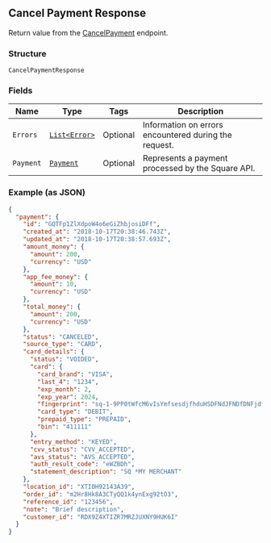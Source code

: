 ## Cancel Payment Response

Return value from the [CancelPayment](#endpoint-payments-cancelpayment) endpoint.

### Structure

`CancelPaymentResponse`

### Fields

| Name | Type | Tags | Description |
|  --- | --- | --- | --- |
| `Errors` | [`List<Error>`](/doc/models/error.md) | Optional | Information on errors encountered during the request. |
| `Payment` | [`Payment`](/doc/models/payment.md) | Optional | Represents a payment processed by the Square API. |

### Example (as JSON)

```json
{
  "payment": {
    "id": "GQTFp1ZlXdpoW4o6eGiZhbjosiDFf",
    "created_at": "2018-10-17T20:38:46.743Z",
    "updated_at": "2018-10-17T20:38:57.693Z",
    "amount_money": {
      "amount": 200,
      "currency": "USD"
    },
    "app_fee_money": {
      "amount": 10,
      "currency": "USD"
    },
    "total_money": {
      "amount": 200,
      "currency": "USD"
    },
    "status": "CANCELED",
    "source_type": "CARD",
    "card_details": {
      "status": "VOIDED",
      "card": {
        "card_brand": "VISA",
        "last_4": "1234",
        "exp_month": 2,
        "exp_year": 2024,
        "fingerprint": "sq-1-9PP0tWfcM6vIsYmfsesdjfhduHSDFNdJFNDfDNFjdfjpseirDErsaP",
        "card_type": "DEBIT",
        "prepaid_type": "PREPAID",
        "bin": "411111"
      },
      "entry_method": "KEYED",
      "cvv_status": "CVV_ACCEPTED",
      "avs_status": "AVS_ACCEPTED",
      "auth_result_code": "eWZBDh",
      "statement_description": "SQ *MY MERCHANT"
    },
    "location_id": "XTI0H92143A39",
    "order_id": "m2Hr8Hk8A3CTyQQ1k4ynExg92tO3",
    "reference_id": "123456",
    "note": "Brief description",
    "customer_id": "RDX9Z4XTIZR7MRZJUXNY9HUK6I"
  }
}
```

